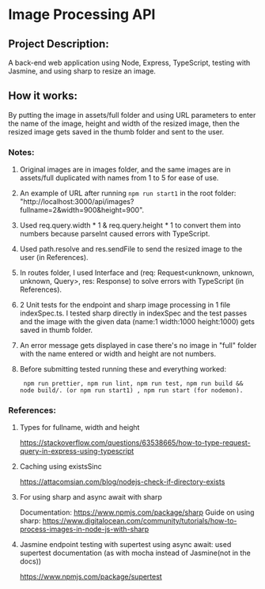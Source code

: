 # Image Processing API

## Project Description:

A back-end web application using Node, Express, TypeScript, testing with Jasmine, and using sharp to resize an image.

## How it works:

By putting the image in assets/full folder and using URL parameters to enter the name of the image, height and width of the resized image, then the resized image gets saved in the thumb folder and sent to the user.

### Notes:

1. Original images are in images folder, and the same images are in assets/full duplicated with names from 1 to 5 for ease of use.

2. An example of URL after running `npm run start1` in the root folder: "http://localhost:3000/api/images?fullname=2&width=900&height=900".

3. Used req.query.width * 1 & req.query.height * 1 to convert them into numbers because parseInt caused errors with TypeScript.

4. Used path.resolve and res.sendFile to send the resized image to the user (in References).

5. In routes folder, I used Interface and (req: Request<unknown, unknown, unknown, Query>, res: Response) to solve errors with TypeScript (in References).

6. 2 Unit tests for the endpoint and sharp image processing in 1 file indexSpec.ts. I tested sharp directly in indexSpec and the test passes and the image with the given data (name:1 width:1000 height:1000) gets saved in thumb folder.

7. An error message gets displayed in case there's no image in "full" folder with the name entered or width and height are not numbers.

8. Before submitting tested running these and everything worked:

        npm run prettier, npm run lint, npm run test, npm run build && node build/. (or npm run start1) , npm run start (for nodemon).


### References:

1. Types for fullname, width and height

    https://stackoverflow.com/questions/63538665/how-to-type-request-query-in-express-using-typescript

2. Caching using existsSinc

    https://attacomsian.com/blog/nodejs-check-if-directory-exists

3. For using sharp and async await with sharp

    Documentation: https://www.npmjs.com/package/sharp
    Guide on using sharp: https://www.digitalocean.com/community/tutorials/how-to-process-images-in-node-js-with-sharp


4. Jasmine endpoint testing with supertest using async await: used supertest documentation (as with mocha instead of Jasmine(not in the docs))
          
    https://www.npmjs.com/package/supertest





